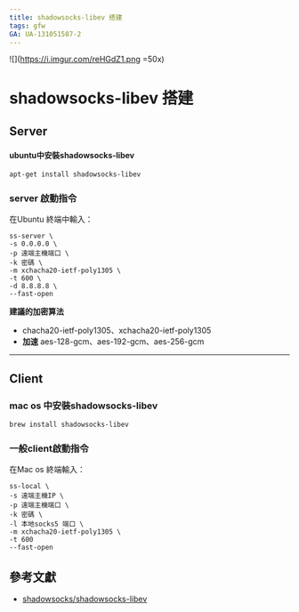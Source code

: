 ```yaml
---
title: shadowsocks-libev 搭建
tags: gfw
GA: UA-131051587-2
---
```


![](https://i.imgur.com/reHGdZ1.png =50x)

# shadowsocks-libev 搭建
## Server
#### ubuntu中安裝shadowsocks-libev
```
apt-get install shadowsocks-libev
```

### server 啟動指令
在Ubuntu 終端中輸入：
```
ss-server \
-s 0.0.0.0 \
-p 遠端主機端口 \
-k 密碼 \
-m xchacha20-ietf-poly1305 \
-t 600 \
-d 8.8.8.8 \
--fast-open 
```
**建議的加密算法**
* chacha20-ietf-poly1305、xchacha20-ietf-poly1305
* **加速** aes-128-gcm、aes-192-gcm、aes-256-gcm

---

## Client
### mac os 中安裝shadowsocks-libev
```
brew install shadowsocks-libev
```
### 一般client啟動指令
在Mac os 終端輸入：
```
ss-local \
-s 遠端主機IP \
-p 遠端主機端口 \
-k 密碼 \
-l 本地socks5 端口 \
-m xchacha20-ietf-poly1305 \
-t 600
--fast-open
```

## 參考文獻
* [shadowsocks/shadowsocks-libev](https://github.com/shadowsocks/shadowsocks-libev)